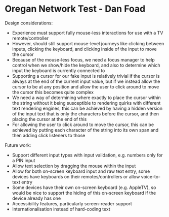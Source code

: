 # Oregan Network Test - Dan Foad

Design considerations:
 - Experience must support fully mouse-less interactions for use with a TV remote/controller
 - However, should still support mouse-level journeys like clicking between inputs, clicking the keyboard, and clicking inside of the input to move the cursor
 - Because of the mouse-less focus, we need a focus manager to help control when we show/hide the keyboard, and also to determine which input the keyboard is currently connected to
 - Supporting a cursor for our fake input is relatively trivial if the cursor is always at the end of the current input value, but if we instead allow the cursor to be at any position and allow the user to click around to move the cursor this becomes quite complex
 - We need a way of determining where exactly to place the cursor within the string without it being susceptible to rendering quirks with different text rendering engines, this can be achieved by having a hidden version of the input text that is only the characters before the cursor, and then placing the cursor at the end of this
 - For allowing the user to click around to move the cursor, this can be achieved by putting each character of the string into its own span and then adding click listeners to those


 Future work:
  - Support different input types with input validation, e.g. numbers only for a PIN input
  - Allow text selection by dragging the mouse within the input
  - Allow for both on-screen keyboard input and raw text entry, some devices have keyboards on their remotes/controllers or allow voice-to-text entry
  - Some devices have their own on-screen keyboard (e.g. AppleTV), so would be nice to support the hiding of this on-screen keyboard if the device already has one
  - Accessibility features, particularly screen-reader support
  - Internationalisation instead of hard-coding text